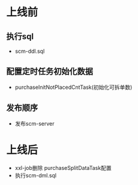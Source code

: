 # 上线前

## 执行sql

- scm-ddl.sql

## 配置定时任务初始化数据

- purchaseInitNotPlacedCntTask(初始化可拆单数)

## 发布顺序

- 发布scm-server

# 上线后

- xxl-job删除 purchaseSplitDataTask配置
- 执行scm-dml.sql